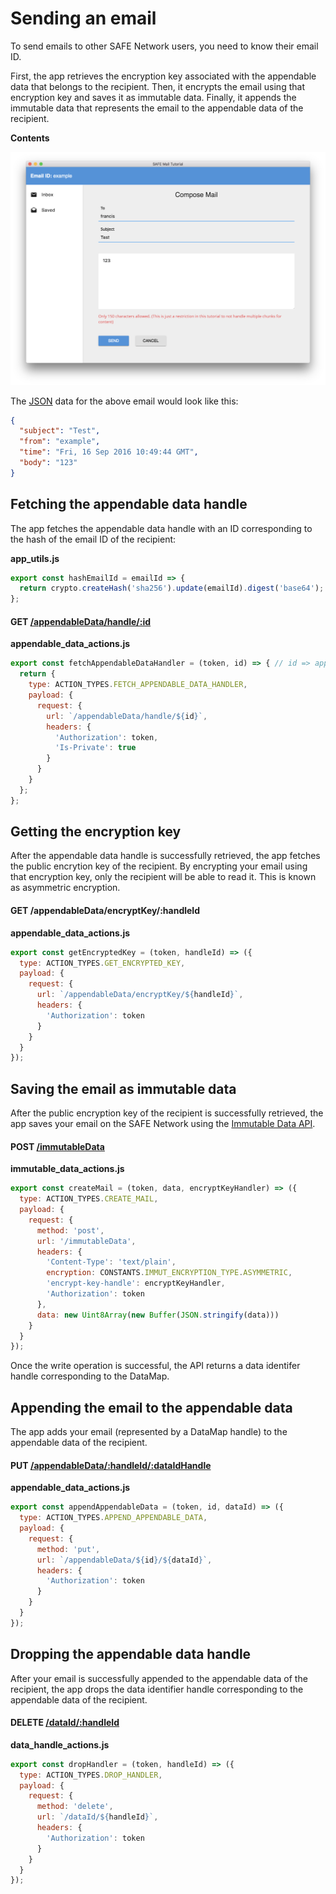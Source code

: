 # Sending an email

To send emails to other SAFE Network users, you need to know their email ID.

First, the app retrieves the encryption key associated with the appendable data that belongs to the recipient. Then, it encrypts the email using that encryption key and saves it as immutable data. Finally, it appends the immutable data that represents the email to the appendable data of the recipient.

**Contents**
<!-- toc -->

![Compose Mail page](/assets/compose-mail-page.png)

The [JSON](https://en.wikipedia.org/wiki/JSON) data for the above email would look like this:

```json
{
  "subject": "Test",
  "from": "example",
  "time": "Fri, 16 Sep 2016 10:49:44 GMT",
  "body": "123"
}
```

## Fetching the appendable data handle

The app fetches the appendable data handle with an ID corresponding to the hash of the email ID of the recipient:

**app_utils.js**

```js
export const hashEmailId = emailId => {
  return crypto.createHash('sha256').update(emailId).digest('base64');
};
```

#### GET [/appendableData/handle/:id](https://github.com/maidsafe/rfcs/blob/master/text/0042-launcher-api-v0.6/api/appendable_data.md#get-data-identifier-handle)

**appendable_data_actions.js**

```js
export const fetchAppendableDataHandler = (token, id) => { // id => appendable data id
  return {
    type: ACTION_TYPES.FETCH_APPENDABLE_DATA_HANDLER,
    payload: {
      request: {
        url: `/appendableData/handle/${id}`,
        headers: {
          'Authorization': token,
          'Is-Private': true
        }
      }
    }
  };
};
```

## Getting the encryption key

After the appendable data handle is successfully retrieved, the app fetches the public encrytion key of the recipient. By encrypting your email using that encryption key, only the recipient will be able to read it. This is known as asymmetric encryption.

#### GET /appendableData/encryptKey/:handleId

**appendable_data_actions.js**

```js
export const getEncryptedKey = (token, handleId) => ({
  type: ACTION_TYPES.GET_ENCRYPTED_KEY,
  payload: {
    request: {
      url: `/appendableData/encryptKey/${handleId}`,
      headers: {
        'Authorization': token
      }
    }
  }
});
```

## Saving the email as immutable data

After the public encryption key of the recipient is successfully retrieved, the app saves your email on the SAFE Network using the [Immutable Data API](https://github.com/maidsafe/rfcs/blob/master/text/0042-launcher-api-v0.6/api/immutable_data.md).

#### POST [/immutableData](https://github.com/maidsafe/rfcs/blob/master/text/0042-launcher-api-v0.6/api/immutable_data.md#write-immutable-data-using-self-encryptor)

**immutable_data_actions.js**

```js
export const createMail = (token, data, encryptKeyHandler) => ({
  type: ACTION_TYPES.CREATE_MAIL,
  payload: {
    request: {
      method: 'post',
      url: '/immutableData',
      headers: {
        'Content-Type': 'text/plain',
        encryption: CONSTANTS.IMMUT_ENCRYPTION_TYPE.ASYMMETRIC,
        'encrypt-key-handle': encryptKeyHandler,
        'Authorization': token
      },
      data: new Uint8Array(new Buffer(JSON.stringify(data)))
    }
  }
});
```

Once the write operation is successful, the API returns a data identifer handle corresponding to the DataMap.

<!-- *(explain what is a DataMap)* -->

## Appending the email to the appendable data

The app adds your email (represented by a DataMap handle) to the appendable data of the recipient.

#### PUT [/appendableData/:handleId/:dataIdHandle](https://github.com/maidsafe/rfcs/blob/master/text/0042-launcher-api-v0.6/api/appendable_data.md#append-data)

**appendable_data_actions.js**

```js
export const appendAppendableData = (token, id, dataId) => ({
  type: ACTION_TYPES.APPEND_APPENDABLE_DATA,
  payload: {
    request: {
      method: 'put',
      url: `/appendableData/${id}/${dataId}`,
      headers: {
        'Authorization': token
      }
    }
  }
});
```

## Dropping the appendable data handle

After your email is successfully appended to the appendable data of the recipient, the app drops the data identifier handle corresponding to the appendable data of the recipient.

#### DELETE [/dataId/:handleId](https://github.com/maidsafe/rfcs/blob/master/text/0042-launcher-api-v0.6/api/appendable_data.md#drop-handle)

**data_handle_actions.js**

```js
export const dropHandler = (token, handleId) => ({
  type: ACTION_TYPES.DROP_HANDLER,
  payload: {
    request: {
      method: 'delete',
      url: `/dataId/${handleId}`,
      headers: {
        'Authorization': token
      }
    }
  }
});
```
